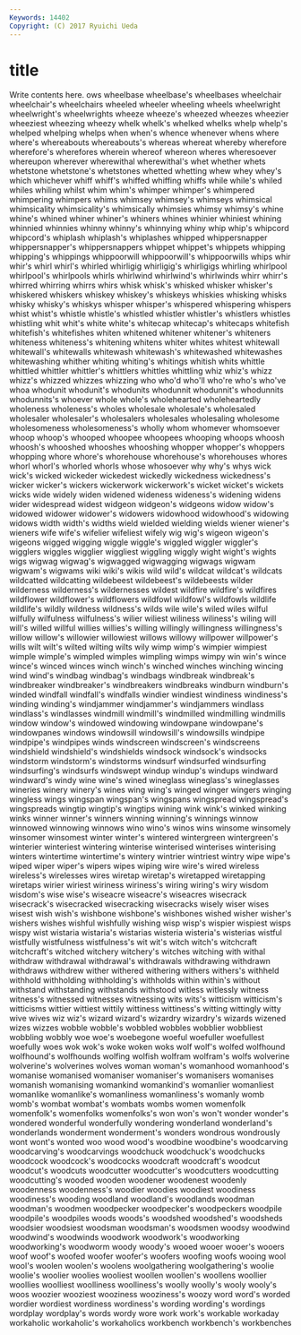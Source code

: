 ```yaml
---
Keywords: 14402 
Copyright: (C) 2017 Ryuichi Ueda
---
```


# title

Write contents here.
ows wheelbase wheelbase's wheelbases wheelchair wheelchair's wheelchairs
wheeled wheeler wheeling wheels wheelwright wheelwright's wheelwrights wheeze wheeze's wheezed
wheezes wheezier wheeziest wheezing wheezy whelk whelk's whelked whelks whelp
whelp's whelped whelping whelps when when's whence whenever whens where
where's whereabouts whereabouts's whereas whereat whereby wherefore wherefore's wherefores wherein
whereof whereon wheres wheresoever whereupon wherever wherewithal wherewithal's whet whether
whets whetstone whetstone's whetstones whetted whetting whew whey whey's which
whichever whiff whiff's whiffed whiffing whiffs while while's whiled whiles
whiling whilst whim whim's whimper whimper's whimpered whimpering whimpers whims
whimsey whimsey's whimseys whimsical whimsicality whimsicality's whimsically whimsies whimsy whimsy's
whine whine's whined whiner whiner's whiners whines whinier whiniest whining
whinnied whinnies whinny whinny's whinnying whiny whip whip's whipcord whipcord's
whiplash whiplash's whiplashes whipped whippersnapper whippersnapper's whippersnappers whippet whippet's whippets
whipping whipping's whippings whippoorwill whippoorwill's whippoorwills whips whir whir's whirl
whirl's whirled whirligig whirligig's whirligigs whirling whirlpool whirlpool's whirlpools whirls
whirlwind whirlwind's whirlwinds whirr whirr's whirred whirring whirrs whirs whisk
whisk's whisked whisker whisker's whiskered whiskers whiskey whiskey's whiskeys whiskies
whisking whisks whisky whisky's whiskys whisper whisper's whispered whispering whispers
whist whist's whistle whistle's whistled whistler whistler's whistlers whistles whistling
whit whit's white white's whitecap whitecap's whitecaps whitefish whitefish's whitefishes
whiten whitened whitener whitener's whiteners whiteness whiteness's whitening whitens whiter
whites whitest whitewall whitewall's whitewalls whitewash whitewash's whitewashed whitewashes whitewashing
whither whiting whiting's whitings whitish whits whittle whittled whittler whittler's
whittlers whittles whittling whiz whiz's whizz whizz's whizzed whizzes whizzing
who who'd who'll who're who's who've whoa whodunit whodunit's whodunits
whodunnit whodunnit's whodunnits whodunnits's whoever whole whole's wholehearted wholeheartedly wholeness
wholeness's wholes wholesale wholesale's wholesaled wholesaler wholesaler's wholesalers wholesales wholesaling
wholesome wholesomeness wholesomeness's wholly whom whomever whomsoever whoop whoop's whooped
whoopee whoopees whooping whoops whoosh whoosh's whooshed whooshes whooshing whopper
whopper's whoppers whopping whore whore's whorehouse whorehouse's whorehouses whores whorl
whorl's whorled whorls whose whosoever why why's whys wick wick's
wicked wickeder wickedest wickedly wickedness wickedness's wicker wicker's wickers wickerwork
wickerwork's wicket wicket's wickets wicks wide widely widen widened wideness
wideness's widening widens wider widespread widest widgeon widgeon's widgeons widow
widow's widowed widower widower's widowers widowhood widowhood's widowing widows width
width's widths wield wielded wielding wields wiener wiener's wieners wife
wife's wifelier wifeliest wifely wig wig's wigeon wigeon's wigeons wigged
wigging wiggle wiggle's wiggled wiggler wiggler's wigglers wiggles wigglier wiggliest
wiggling wiggly wight wight's wights wigs wigwag wigwag's wigwagged wigwagging
wigwags wigwam wigwam's wigwams wiki wiki's wikis wild wild's wildcat
wildcat's wildcats wildcatted wildcatting wildebeest wildebeest's wildebeests wilder wilderness wilderness's
wildernesses wildest wildfire wildfire's wildfires wildflower wildflower's wildflowers wildfowl wildfowl's
wildfowls wildlife wildlife's wildly wildness wildness's wilds wile wile's wiled
wiles wilful wilfully wilfulness wilfulness's wilier wiliest wiliness wiliness's wiling
will will's willed willful willies willies's willing willingly willingness willingness's
willow willow's willowier willowiest willows willowy willpower willpower's wills wilt
wilt's wilted wilting wilts wily wimp wimp's wimpier wimpiest wimple
wimple's wimpled wimples wimpling wimps wimpy win win's wince wince's
winced winces winch winch's winched winches winching wincing wind wind's
windbag windbag's windbags windbreak windbreak's windbreaker windbreaker's windbreakers windbreaks windburn
windburn's winded windfall windfall's windfalls windier windiest windiness windiness's winding
winding's windjammer windjammer's windjammers windlass windlass's windlasses windmill windmill's windmilled
windmilling windmills window window's windowed windowing windowpane windowpane's windowpanes windows
windowsill windowsill's windowsills windpipe windpipe's windpipes winds windscreen windscreen's windscreens
windshield windshield's windshields windsock windsock's windsocks windstorm windstorm's windstorms windsurf
windsurfed windsurfing windsurfing's windsurfs windswept windup windup's windups windward windward's
windy wine wine's wined wineglass wineglass's wineglasses wineries winery winery's
wines wing wing's winged winger wingers winging wingless wings wingspan
wingspan's wingspans wingspread wingspread's wingspreads wingtip wingtip's wingtips wining wink
wink's winked winking winks winner winner's winners winning winning's winnings
winnow winnowed winnowing winnows wino wino's winos wins winsome winsomely
winsomer winsomest winter winter's wintered wintergreen wintergreen's winterier winteriest wintering
winterise winterised winterises winterising winters wintertime wintertime's wintery wintrier wintriest
wintry wipe wipe's wiped wiper wiper's wipers wipes wiping wire
wire's wired wireless wireless's wirelesses wires wiretap wiretap's wiretapped wiretapping
wiretaps wirier wiriest wiriness wiriness's wiring wiring's wiry wisdom wisdom's
wise wise's wiseacre wiseacre's wiseacres wisecrack wisecrack's wisecracked wisecracking wisecracks
wisely wiser wises wisest wish wish's wishbone wishbone's wishbones wished
wisher wisher's wishers wishes wishful wishfully wishing wisp wisp's wispier
wispiest wisps wispy wist wistaria wistaria's wistarias wisteria wisteria's wisterias
wistful wistfully wistfulness wistfulness's wit wit's witch witch's witchcraft witchcraft's
witched witchery witchery's witches witching with withal withdraw withdrawal withdrawal's
withdrawals withdrawing withdrawn withdraws withdrew wither withered withering withers withers's
withheld withhold withholding withholding's withholds within within's without withstand withstanding
withstands withstood witless witlessly witness witness's witnessed witnesses witnessing wits
wits's witticism witticism's witticisms wittier wittiest wittily wittiness wittiness's witting
wittingly witty wive wives wiz wiz's wizard wizard's wizardry wizardry's
wizards wizened wizes wizzes wobble wobble's wobbled wobbles wobblier wobbliest
wobbling wobbly woe woe's woebegone woeful woefuller woefullest woefully woes
wok wok's woke woken woks wolf wolf's wolfed wolfhound wolfhound's
wolfhounds wolfing wolfish wolfram wolfram's wolfs wolverine wolverine's wolverines wolves
woman woman's womanhood womanhood's womanise womanised womaniser womaniser's womanisers womanises
womanish womanising womankind womankind's womanlier womanliest womanlike womanlike's womanliness womanliness's
womanly womb womb's wombat wombat's wombats wombs women womenfolk womenfolk's
womenfolks womenfolks's won won's won't wonder wonder's wondered wonderful wonderfully
wondering wonderland wonderland's wonderlands wonderment wonderment's wonders wondrous wondrously wont
wont's wonted woo wood wood's woodbine woodbine's woodcarving woodcarving's woodcarvings
woodchuck woodchuck's woodchucks woodcock woodcock's woodcocks woodcraft woodcraft's woodcut woodcut's
woodcuts woodcutter woodcutter's woodcutters woodcutting woodcutting's wooded wooden woodener woodenest
woodenly woodenness woodenness's woodier woodies woodiest woodiness woodiness's wooding woodland
woodland's woodlands woodman woodman's woodmen woodpecker woodpecker's woodpeckers woodpile woodpile's
woodpiles woods woods's woodshed woodshed's woodsheds woodsier woodsiest woodsman woodsman's
woodsmen woodsy woodwind woodwind's woodwinds woodwork woodwork's woodworking woodworking's woodworm
woody woody's wooed wooer wooer's wooers woof woof's woofed woofer
woofer's woofers woofing woofs wooing wool wool's woolen woolen's woolens
woolgathering woolgathering's woolie woolie's woolier woolies wooliest woollen woollen's woollens
woollier woollies woolliest woolliness woolliness's woolly woolly's wooly wooly's woos
woozier wooziest wooziness wooziness's woozy word word's worded wordier wordiest
wordiness wordiness's wording wording's wordings wordplay wordplay's words wordy wore
work work's workable workaday workaholic workaholic's workaholics workbench workbench's workbenches
